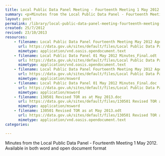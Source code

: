 ```yaml
---
title: Local Public Data Panel Meeting - Fourteenth Meeting 1 May 2012 
summary: <p>Minutes from the Local Public Data Panel - Fourteenth Meeting 1 May 2012. Available in both word and open document format</p>
layout: post
permalink: /library/local-public-data-panel-meeting-fourteenth-meeting-1-may-2012
created: 25/7/2012
revised: 23/10/2013
resources:
    - filename: Local Public Data Panel Fourteenth Meeting May 2012 Agenda.odt
      url: https://data.gov.uk/sites/default/files/Local Public Data Panel Fourteenth Meeting May 2012 Agenda.odt
      mimetype: application/vnd.oasis.opendocument.text
    - filename: Local Public Data Panel 01 May 2012 Minutes_Final.odt
      url: https://data.gov.uk/sites/default/files/Local Public Data Panel 01 May 2012 Minutes_Final.odt
      mimetype: application/vnd.oasis.opendocument.text
    - filename: Local Public Data Panel Fourteenth Meeting May 2012 Agenda.doc
      url: https://data.gov.uk/sites/default/files/Local Public Data Panel Fourteenth Meeting May 2012 Agenda.doc
      mimetype: application/msword
    - filename: Local Public Data Panel 01 May 2012 Minutes_Final.doc
      url: https://data.gov.uk/sites/default/files/Local Public Data Panel 01 May 2012 Minutes_Final.doc
      mimetype: application/msword
    - filename: 130501 Revised TOR as at May 2013.doc
      url: https://data.gov.uk/sites/default/files/130501 Revised TOR as at May 2013.doc
      mimetype: application/msword
    - filename: 130501 Revised TOR as at May 2013.odt
      url: https://data.gov.uk/sites/default/files/130501 Revised TOR as at May 2013.odt
      mimetype: application/vnd.oasis.opendocument.text
categories:

---
```


<p>Minutes from the Local Public Data Panel - Fourteenth Meeting 1 May 2012. Available in both word and open document format</p>
